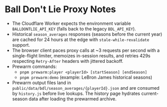 # Ball Don't Lie Proxy Notes

- The Cloudflare Worker expects the environment variable `BALLDONTLIE_API_KEY` (falls back to the legacy `BDL_API_KEY`).
- Historical `season_averages` responses (seasons before the current year) are cached for 24 hours at the edge with `stale-while-revalidate` support.
- The browser client paces proxy calls at ~3 requests per second with a single-flight limiter, memoizes in-session results, and retries 429s respecting `Retry-After` headers with jittered backoff.
- Prewarm commands:
  - `pnpm prewarm:player <playerId> [startSeason] [endSeason]`
  - `pnpm prewarm:demo` (example: LeBron James historical seasons)
- Prewarm output files land in `public/data/bdl/season_averages/{playerId}.json` and are consumed by `history.js` before live lookups. The history page hydrates current-season data after loading the prewarmed archive.
